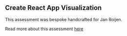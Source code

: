 ## Create React App Visualization

This assessment was bespoke handcrafted for Jan Roijen.

Read more about this assessment [here](https://react.eogresources.com)
